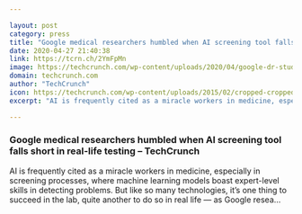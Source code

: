 ```yaml
---

layout: post
category: press
title: "Google medical researchers humbled when AI screening tool falls short in real-life testing"
date: 2020-04-27 21:40:38
link: https://tcrn.ch/2YmFpMn
image: https://techcrunch.com/wp-content/uploads/2020/04/google-dr-study.jpg?w=678
domain: techcrunch.com
author: "TechCrunch"
icon: https://techcrunch.com/wp-content/uploads/2015/02/cropped-cropped-favicon-gradient.png?w=180
excerpt: "AI is frequently cited as a miracle workers in medicine, especially in screening processes, where machine learning models boast expert-level skills in detecting problems. But like so many technologies, it’s one thing to succeed in the lab, quite another to do so in real life — as Google resea…"

---
```


### Google medical researchers humbled when AI screening tool falls short in real-life testing – TechCrunch

AI is frequently cited as a miracle workers in medicine, especially in screening processes, where machine learning models boast expert-level skills in detecting problems. But like so many technologies, it’s one thing to succeed in the lab, quite another to do so in real life — as Google resea…